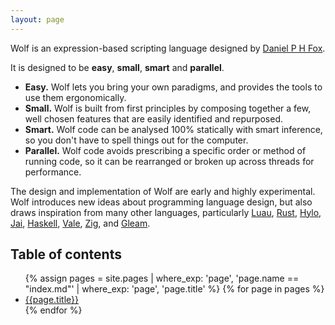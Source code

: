 ```yaml
---
layout: page
---
```


Wolf is an expression-based scripting language designed by [Daniel P H Fox](https://phfox.uk/).

It is designed to be **easy**, **small**, **smart** and **parallel**.

- **Easy.** Wolf lets you bring your own paradigms, and provides the tools to use
them ergonomically.
- **Small.** Wolf is built from first principles by composing together a few, well
chosen features that are easily identified and repurposed.
- **Smart.** Wolf code can be analysed 100% statically with smart inference, so
you don't have to spell things out for the computer.
- **Parallel.** Wolf code avoids prescribing a specific order or method of running
code, so it can be rearranged or broken up across threads for performance.

The design and implementation of Wolf are early and highly experimental. Wolf
introduces new ideas about programming language design, but also draws
inspiration from many other languages, particularly
[Luau](https://luau.org/),
[Rust](https://rust-lang.org/),
[Hylo](https://www.hylo-lang.org/),
[Jai](https://jai.community/),
[Haskell](https://www.haskell.org/),
[Vale](https://vale.dev/),
[Zig](https://ziglang.org/),
and [Gleam](https://gleam.run/).

## Table of contents

<nav>
	<ul>
	{% assign pages = site.pages | where_exp: 'page', 'page.name == "index.md"' | where_exp: 'page', 'page.title' %}
	{% for page in pages %}
		<li><a href="{{page.url}}">{{page.title}}</a></li>
	{% endfor %}
	</ul>
</nav>